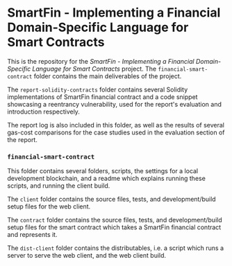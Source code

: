 # SmartFin - Implementing a Financial Domain-Specific Language for Smart Contracts

This is the repository for the *SmartFin - Implementing a Financial Domain-Specific Language for Smart Contracts* project. The `financial-smart-contract` folder contains the main deliverables of the project.

The `report-solidity-contracts` folder contains several Solidity implementations of SmartFin financial contract and a code snippet showcasing a reentrancy vulnerability, used for the report's evaluation and introduction respectively.

The report log is also included in this folder, as well as the results of several gas-cost comparisons for the case studies used in the evaluation section of the report.

### `financial-smart-contract`

This folder contains several folders, scripts, the settings for a local development blockchain, and a readme which explains running these scripts, and running the client build.

The `client` folder contains the source files, tests, and development/build setup files for the web client.

The `contract` folder contains the source files, tests, and development/build setup files for the smart contract which takes a SmartFin financial contract and represents it.

The `dist-client` folder contains the distributables, i.e. a script which runs a server to serve the web client, and the web client build.